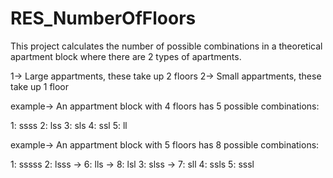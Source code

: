 # RES_NumberOfFloors

This project calculates the number of possible combinations in a theoretical apartment block where there are 2 types of apartments.

1-> Large appartments, these take up 2 floors
2-> Small appartments, these take up 1 floor

example-> An appartment block with 4 floors has 5 possible combinations:

1: ssss
2: lss
3: sls
4: ssl
5: ll



example-> An appartment block with 5 floors has 8 possible combinations:

1: sssss
2: lsss  -> 6: lls -> 8: lsl
3: slss  -> 7: sll
4: ssls
5: sssl
